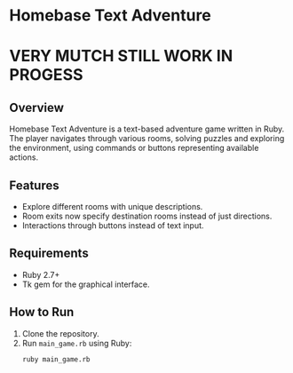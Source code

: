 # Homebase Text Adventure

# VERY MUTCH STILL WORK IN PROGESS 

## Overview
Homebase Text Adventure is a text-based adventure game written in Ruby. The player navigates through various rooms, solving puzzles and exploring the environment, using commands or buttons representing available actions.

## Features
- Explore different rooms with unique descriptions.
- Room exits now specify destination rooms instead of just directions.
- Interactions through buttons instead of text input.

## Requirements
- Ruby 2.7+
- Tk gem for the graphical interface.

## How to Run
1. Clone the repository.
2. Run `main_game.rb` using Ruby: 
   ```bash
   ruby main_game.rb

